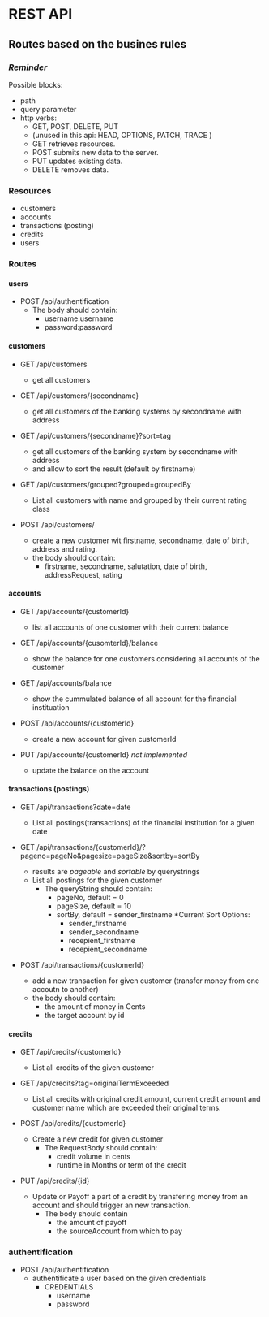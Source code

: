 # REST API

## Routes based on the busines rules

### *Reminder*

Possible blocks:
* path
* query parameter
* http verbs: 
  * GET, POST, DELETE, PUT 
  * (unused in this api: HEAD, OPTIONS, PATCH, TRACE )
  * GET retrieves resources.
  * POST submits new data to the server.
  * PUT updates existing data.
  * DELETE removes data.

### Resources
* customers
* accounts
* transactions (posting)
* credits
* users

### Routes

#### users
* POST /api/authentification
  * The body should contain:
    * username:username 
    * password:password
  
#### customers

* GET /api/customers
  * get all customers

* GET /api/customers/{secondname} 
  * get all customers of the banking systems by secondname with address
  
* GET /api/customers/{secondname}?sort=tag 
  * get all customers of the banking system by secondname with address
  * and allow to sort the result (default by firstname)

* GET /api/customers/grouped?grouped=groupedBy
  * List all customers with name and  grouped by their current rating class
  
* POST /api/customers/
  * create a new customer wit firstname, secondname, date of birth, address and rating.
  * the body should contain:
    * firstname, secondname, salutation, date of birth, addressRequest, rating
 

#### accounts

* GET /api/accounts/{customerId}
  * list all accounts of one customer with their current balance

* GET /api/accounts/{cusomterId}/balance
  * show the balance for one customers considering all accounts of the customer

* GET /api/accounts/balance
  * show the cummulated balance of all account for the financial instituation

* POST /api/accounts/{customerId}
  * create a new account for given customerId

* PUT /api/accounts/{customerId} *not implemented*
  * update the balance on the account


#### transactions (postings)

* GET /api/transactions?date=date
  * List all postings(transactions) of the financial institution for a given date

* GET /api/transactions/{customerId}/?pageno=pageNo&pagesize=pageSize&sortby=sortBy
  * results are *pageable* and *sortable* by querystrings
  * List all postings for the given customer
    * The queryString should contain:
      * pageNo, default = 0
      * pageSize, default = 10
      * sortBy, default = sender_firstname
        *Current Sort Options:  
          * sender_firstname
          * sender_secondname
          * recepient_firstname
          * recepient_secondname


* POST /api/transactions/{customerId}
  * add a new transaction for given customer (transfer money from one accoutn to another)
  * the body should contain:
    * the amount of money in Cents
    * the target account by id

#### credits
* GET /api/credits/{customerId}
  * List all credits of the given customer

* GET /api/credits?tag=originalTermExceeded
  * List all credits with original credit amount, current credit amount and customer name which are exceeded their original terms.

* POST /api/credits/{customerId}
  * Create a new credit for given customer
    * The RequestBody should contain:
      * credit volume in cents
      * runtime in Months or term of the credit

* PUT /api/credits/{id}
  * Update or Payoff a part of a credit by transfering money from an account and should trigger an new transaction.
    * The body should contain
      * the amount of payoff 
      * the sourceAccount from which to pay

### authentification
* POST /api/authentification
  * authentificate a user based on the given credentials
    * CREDENTIALS
      * username
      * password
